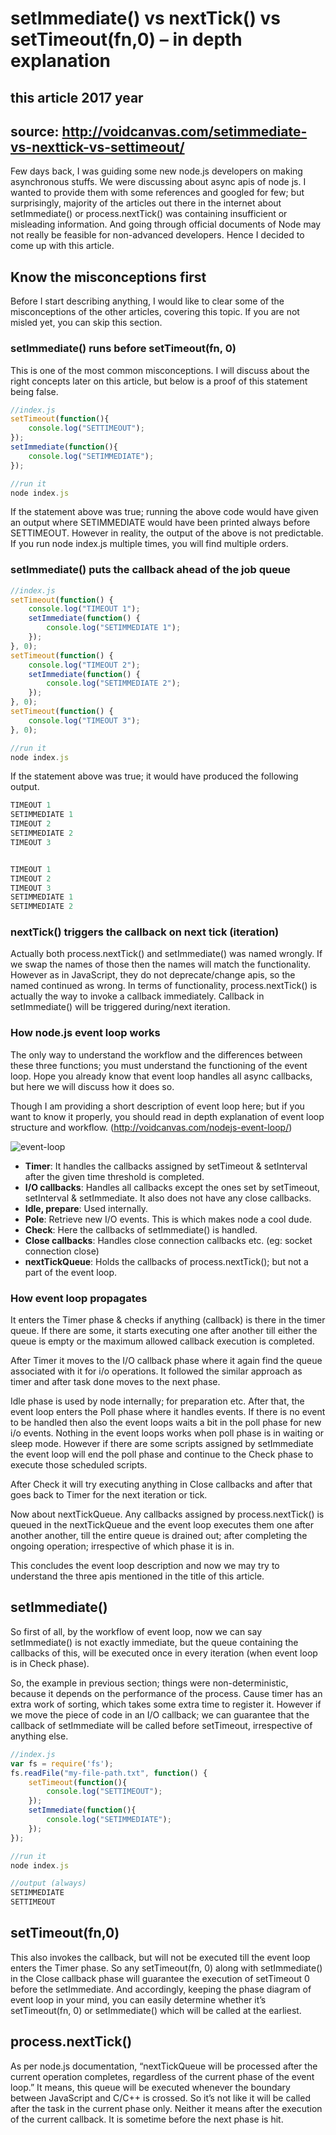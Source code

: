 # setImmediate() vs nextTick() vs setTimeout(fn,0) – in depth explanation

## this article 2017 year

## source: http://voidcanvas.com/setimmediate-vs-nexttick-vs-settimeout/

Few days back, I was guiding some new node.js developers on making asynchronous stuffs. We were discussing about async apis of node js. I wanted to provide them with some references and googled for few; but surprisingly, majority of the articles out there in the internet about setImmediate() or process.nextTick() was containing insufficient or misleading information. And going through official documents of Node may not really be feasible for non-advanced developers. Hence I decided to come up with this article.

## Know the misconceptions first

Before I start describing anything, I would like to clear some of the misconceptions of the other articles, covering this topic. If you are not misled yet, you can skip this section.

### setImmediate() runs before setTimeout(fn, 0)

This is one of the most common misconceptions. I will discuss about the right concepts later on this article, but below is a proof of this statement being false.

```js
//index.js
setTimeout(function(){
    console.log("SETTIMEOUT");
});
setImmediate(function(){
    console.log("SETIMMEDIATE");
});

//run it
node index.js
```

If the statement above was true; running the above code would have given an output where SETIMMEDIATE would have been printed always before SETTIMEOUT. However in reality, the output of the above is not predictable. If you run node index.js multiple times, you will find multiple orders.

### setImmediate() puts the callback ahead of the job queue

```js
//index.js
setTimeout(function() {
    console.log("TIMEOUT 1");
    setImmediate(function() {
        console.log("SETIMMEDIATE 1");
    });
}, 0);
setTimeout(function() {
    console.log("TIMEOUT 2");
    setImmediate(function() {
        console.log("SETIMMEDIATE 2");
    });
}, 0);
setTimeout(function() {
    console.log("TIMEOUT 3");
}, 0);

//run it
node index.js
```

If the statement above was true; it would have produced the following output.

```js
TIMEOUT 1
SETIMMEDIATE 1
TIMEOUT 2
SETIMMEDIATE 2
TIMEOUT 3


TIMEOUT 1
TIMEOUT 2
TIMEOUT 3
SETIMMEDIATE 1
SETIMMEDIATE 2
```

### nextTick() triggers the callback on next tick (iteration)

Actually both process.nextTick() and setImmediate() was named wrongly. If we swap the names of those then the names will match the functionality. However as in JavaScript, they do not deprecate/change apis, so the named continued as wrong.
In terms of functionality, process.nextTick() is actually the way to invoke a callback immediately. Callback in setImmediate() will be triggered during/next iteration.

### How node.js event loop works

The only way to understand the workflow and the differences between these three functions; you must understand the functioning of the event loop. Hope you already know that event loop handles all async callbacks, but here we will discuss how it does so.

Though I am providing a short description of event loop here; but if you want to know it properly, you should read in depth explanation of event loop structure and workflow. (http://voidcanvas.com/nodejs-event-loop/)

![event-loop](https://github.com/or4/event-loop/blob/master/voidcanvas/event-loop-1.png "Event loop")

* **Timer**: It handles the callbacks assigned by setTimeout & setInterval after the given time threshold is completed.
* **I/O callbacks**: Handles all callbacks except the ones set by setTimeout, setInterval & setImmediate. It also does not have any close callbacks.
* **Idle, prepare**: Used internally.
* **Pole**: Retrieve new I/O events. This is which makes node a cool dude.
* **Check**: Here the callbacks of setImmediate() is handled.
* **Close callbacks**: Handles close connection callbacks etc. (eg: socket connection close)
* **nextTickQueue**: Holds the callbacks of process.nextTick(); but not a part of the event loop.

### How event loop propagates

It enters the Timer phase & checks if anything (callback) is there in the timer queue. If there are some, it starts executing one after another till either the queue is empty or the maximum allowed callback execution is completed.

After Timer it moves to the I/O callback phase where it again find the queue associated with it for i/o operations. It followed the similar approach as timer and after task done moves to the next phase.

Idle phase is used by node internally; for preparation etc. After that, the event loop enters the Poll phase where it handles events. If there is no event to be handled then also the event loops waits a bit in the poll phase for new i/o events. Nothing in the event loops works when poll phase is in waiting or sleep mode. However if there are some scripts assigned by setImmediate the event loop will end the poll phase and continue to the Check phase to execute those scheduled scripts.

After Check it will try executing anything in Close callbacks and after that goes back to Timer for the next iteration or tick.

Now about nextTickQueue. Any callbacks assigned by process.nextTick() is queued in the nextTickQueue and the event loop executes them one after another another, till the entire queue is drained out; after completing the ongoing operation; irrespective of which phase it is in.

This concludes the event loop description and now we may try to understand the three apis mentioned in the title of this article.

## setImmediate()

So first of all, by the workflow of event loop, now we can say setImmediate() is not exactly immediate, but the queue containing the callbacks of this, will be executed once in every iteration (when event loop is in Check phase).

So, the example in previous section; things were non-deterministic, because it depends on the performance of the process. Cause timer has an extra work of sorting, which takes some extra time to register it. However if we move the piece of code in an I/O callback; we can guarantee that the callback of setImmediate will be called before setTimeout, irrespective of anything else.

```js
//index.js
var fs = require('fs');
fs.readFile("my-file-path.txt", function() {
    setTimeout(function(){
        console.log("SETTIMEOUT");
    });
    setImmediate(function(){
        console.log("SETIMMEDIATE");
    });
});

//run it
node index.js

//output (always)
SETIMMEDIATE
SETTIMEOUT
```

## setTimeout(fn,0)

This also invokes the callback, but will not be executed till the event loop enters the Timer phase. So any setTimeout(fn, 0) along with setImmediate() in the Close callback phase will guarantee the execution of setTimeout 0 before the setImmediate. And accordingly, keeping the phase diagram of event loop in your mind, you can easily determine whether it’s setTimeout(fn, 0) or setImmediate() which will be called at the earliest.

## process.nextTick()

As per node.js documentation, “nextTickQueue will be processed after the current operation completes, regardless of the current phase of the event loop.”
It means, this queue will be executed whenever the boundary between JavaScript and C/C++ is crossed. So it’s not like it will be called after the task in the current phase only. Neither it means after the execution of the current callback. It is sometime before the next phase is hit.
